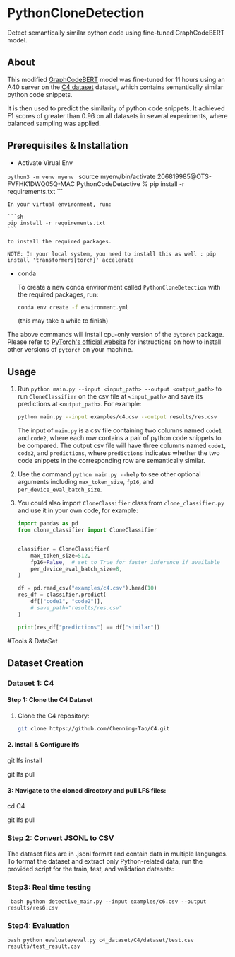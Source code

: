 # PythonCloneDetection

Detect semantically similar python code using fine-tuned GraphCodeBERT model.

## About

This modified [GraphCodeBERT](https://arxiv.org/abs/2009.08366) model was fine-tuned for 11 hours using an A40 server on the [C4 dataset](https://github.com/Chenning-Tao/C4/tree/main) dataset, which contains semantically similar python code snippets.

It is then used to predict the similarity of python code snippets. It achieved F1 scores of greater than 0.96 on all datasets in several experiments, where balanced sampling was applied.

## Prerequisites & Installation

* Activate Virual Env

```python3 -m venv myenv ```
source myenv/bin/activate
206819985@OTS-FVFHK1DWQ05Q-MAC PythonCodeDetective % pip install -r requirements.txt ```


    In your virtual environment, run:

    ```sh
    pip install -r requirements.txt
    ```

    to install the required packages.

    NOTE: In your local system, you need to install this as well : pip install 'transformers[torch]' accelerate


* conda

    To create a new conda environment called `PythonCloneDetection` with the required packages, run:

    ```sh
    conda env create -f environment.yml
    ```

    (this may take a while to finish)

The above commands will install cpu-only version of the `pytorch` package. Please refer to [PyTorch's official website](https://pytorch.org/get-started/locally/) for instructions on how to install other versions of `pytorch` on your machine.

## Usage

1. Run `python main.py --input <input_path> --output <output_path>` to run `CloneClassifier` on the csv file at `<input_path>` and save its predictions at `<output_path>`. For example:

    ```sh
    python main.py --input examples/c4.csv --output results/res.csv
    ```

    The input of `main.py` is a csv file containing two columns named `code1` and `code2`, where each row contains a pair of python code snippets to be compared. The output csv file will have three columns named `code1`, `code2`, and `predictions`, where `predictions` indicates whether the two code snippets in the corresponding row are semantically similar.

2. Use the command `python main.py --help` to see other optional arguments including `max_token_size`, `fp16`, and `per_device_eval_batch_size`.
3. You could also import `CloneClassifier` class from `clone_classifier.py` and use it in your own code, for example:

    ```python
    import pandas as pd
    from clone_classifier import CloneClassifier


    classifier = CloneClassifier(
        max_token_size=512,
        fp16=False,  # set to True for faster inference if available
        per_device_eval_batch_size=8,
    )

    df = pd.read_csv("examples/c4.csv").head(10)
    res_df = classifier.predict(
        df[["code1", "code2"]], 
        # save_path="results/res.csv"
    )

    print(res_df["predictions"] == df["similar"])
    ```

#Tools & DataSet

## Dataset Creation

### Dataset 1: C4

#### Step 1: Clone the C4 Dataset
1. Clone the C4 repository:
   ```bash
   git clone https://github.com/Chenning-Tao/C4.git

#### 2. Install & Configure lfs

git lfs install

git lfs pull

#### 3: Navigate to the cloned directory and pull LFS files:
cd C4

git lfs pull

### Step 2: Convert JSONL to CSV
The dataset files are in .jsonl format and contain data in multiple languages. To format the dataset and extract only Python-related data, run the provided script for the train, test, and validation datasets:

### Step3: Real time testing
``` bash python detective_main.py --input examples/c6.csv --output results/res6.csv```
### Step4: Evaluation
```bash python evaluate/eval.py c4_dataset/C4/dataset/test.csv results/test_result.csv```

